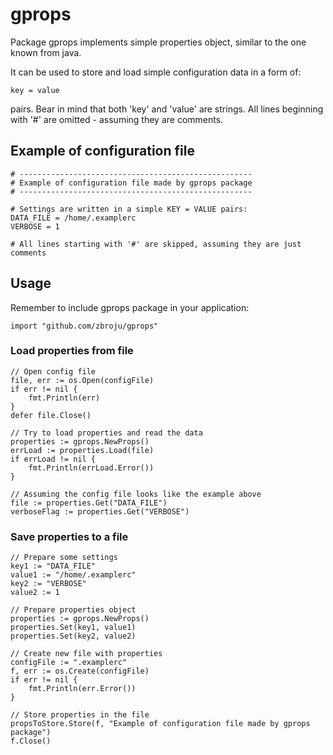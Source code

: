 # gprops

Package gprops implements simple properties object, similar
to the one known from java.

It can be used to store and load simple configuration data in a form
of:

    key = value

pairs. Bear in mind that both 'key' and 'value' are strings. All lines beginning with '#' are omitted - assuming they are comments.

## Example of configuration file

    # ----------------------------------------------------
    # Example of configuration file made by gprops package
    # ----------------------------------------------------

    # Settings are written in a simple KEY = VALUE pairs:
    DATA_FILE = /home/.examplerc
    VERBOSE = 1

    # All lines starting with '#' are skipped, assuming they are just comments

## Usage
Remember to include gprops package in your application:

    import "github.com/zbroju/gprops"

### Load properties from file

    // Open config file
    file, err := os.Open(configFile)
    if err != nil {
        fmt.Println(err)
    }
    defer file.Close()

    // Try to load properties and read the data
    properties := gprops.NewProps()
    errLoad := properties.Load(file)
    if errLoad != nil {
        fmt.Println(errLoad.Error())
    }

    // Assuming the config file looks like the example above
    file := properties.Get("DATA_FILE")
    verboseFlag := properties.Get("VERBOSE")

### Save properties to a file

    // Prepare some settings
    key1 := "DATA_FILE"
    value1 := "/home/.examplerc"
    key2 := "VERBOSE"
    value2 := 1

    // Prepare properties object
    properties := gprops.NewProps()
    properties.Set(key1, value1)
    properties.Set(key2, value2)

    // Create new file with properties
    configFile := ".examplerc"
    f, err := os.Create(configFile)
    if err != nil {
        fmt.Println(err.Error())
    }

    // Store properties in the file
    propsToStore.Store(f, "Example of configuration file made by gprops package")
    f.Close()